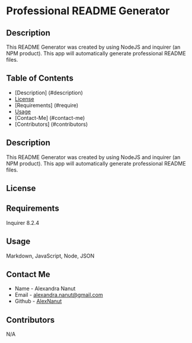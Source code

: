 # Professional README Generator

  ## Description
  
  This README Generator was created by using NodeJS and inquirer (an NPM product). This app will automatically generate professional README files. 
  
  ## Table of Contents
  
  
  - [Description] (#description)
  - [License](#license)
  - [Requirements] (#require)
  - [Usage](#usage)
  - [Contact-Me] (#contact-me)
  - [Contributors] (#contributors)
  
  
  ## Description
  
  This README Generator was created by using NodeJS and inquirer (an NPM product). This app will automatically generate professional README files. 

  ## License 

  

  ## Requirements
  
  Inquirer 8.2.4 
  
  ## Usage
  
  Markdown, JavaScript, Node, JSON 
  
  ## Contact Me
  - Name - Alexandra Nanut
  - Email - alexandra.nanut@gmail.com
  - Github - [AlexNanut](https://github.com/AlexNanut/)

  ## Contributors 
  
 N/A
  
